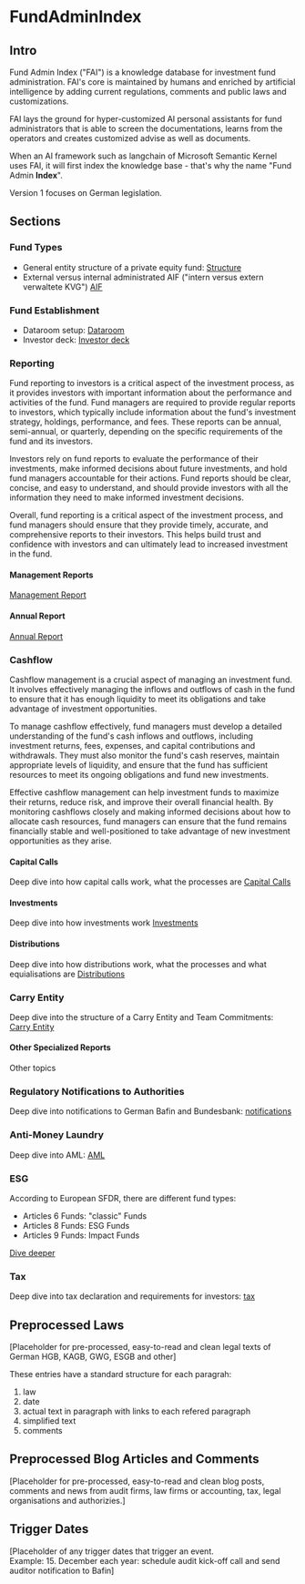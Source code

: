 # FundAdminIndex

## Intro

Fund Admin Index ("FAI") is a knowledge database for investment fund administration. FAI's core is maintained by humans and enriched by artificial intelligence by adding current regulations, comments and public laws and customizations.

FAI lays the ground for hyper-customized AI personal assistants for fund administrators that is able to screen the documentations, learns from the operators and creates customized advise as well as documents.

When an AI framework such as langchain of Microsoft Semantic Kernel uses FAI, it will first index the knowledge base - that's why the name "Fund Admin **Index**".

Version 1 focuses on German legislation.

## Sections

### Fund Types

- General entity structure of a private equity fund: [Structure](structure.md)
- External versus internal administrated AIF ("intern versus extern verwaltete KVG") [AIF](structure.md)

### Fund Establishment

- Dataroom setup: [Dataroom](structure.md)
- Investor deck: [Investor deck](structure.md)

### Reporting

Fund reporting to investors is a critical aspect of the investment process, as it provides investors with important information about the performance and activities of the fund. Fund managers are required to provide regular reports to investors, which typically include information about the fund's investment strategy, holdings, performance, and fees. These reports can be annual, semi-annual, or quarterly, depending on the specific requirements of the fund and its investors.

Investors rely on fund reports to evaluate the performance of their investments, make informed decisions about future investments, and hold fund managers accountable for their actions. Fund reports should be clear, concise, and easy to understand, and should provide investors with all the information they need to make informed investment decisions.

Overall, fund reporting is a critical aspect of the investment process, and fund managers should ensure that they provide timely, accurate, and comprehensive reports to their investors. This helps build trust and confidence with investors and can ultimately lead to increased investment in the fund.

#### Management Reports

[Management Report](management_report.md)

#### Annual Report

[Annual Report](annual_report.md)

### Cashflow

Cashflow management is a crucial aspect of managing an investment fund. It involves effectively managing the inflows and outflows of cash in the fund to ensure that it has enough liquidity to meet its obligations and take advantage of investment opportunities.

To manage cashflow effectively, fund managers must develop a detailed understanding of the fund's cash inflows and outflows, including investment returns, fees, expenses, and capital contributions and withdrawals. They must also monitor the fund's cash reserves, maintain appropriate levels of liquidity, and ensure that the fund has sufficient resources to meet its ongoing obligations and fund new investments.

Effective cashflow management can help investment funds to maximize their returns, reduce risk, and improve their overall financial health. By monitoring cashflows closely and making informed decisions about how to allocate cash resources, fund managers can ensure that the fund remains financially stable and well-positioned to take advantage of new investment opportunities as they arise.

#### Capital Calls

Deep dive into how capital calls work, what the processes are [Capital Calls](capital_calls.md)

#### Investments

Deep dive into how investments work [Investments](investments.md)

#### Distributions

Deep dive into how distributions work, what the processes and what equialisations are [Distributions](distributions.md)

### Carry Entity

Deep dive into the structure of a Carry Entity and Team Commitments: [Carry Entity](carry_entity.md)

#### Other Specialized Reports

Other topics

### Regulatory Notifications to Authorities

Deep dive into notifications to German Bafin and Bundesbank: [notifications](notifications.md)

### Anti-Money Laundry

Deep dive into AML: [AML](aml.md)

### ESG

According to European SFDR, there are different fund types:
- Articles 6 Funds: "classic" Funds
- Articles 8 Funds: ESG Funds
- Articles 9 Funds: Impact Funds

[Dive deeper](aml.md)

### Tax

Deep dive into tax declaration and requirements for investors: [tax](tax.md)

## Preprocessed Laws

[Placeholder for pre-processed, easy-to-read and clean legal texts of German HGB, KAGB, GWG, ESGB and other]

These entries have a standard structure for each paragrah:
1. law
2. date
3. actual text in paragraph with links to each refered paragraph
4. simplified text
5. comments

## Preprocessed Blog Articles and Comments

[Placeholder for pre-processed, easy-to-read and clean blog posts, comments and news from audit firms, law firms or accounting, tax, legal organisations and authorizies.]

## Trigger Dates

[Placeholder of any trigger dates that trigger an event.  
Example:
  15. December each year: schedule audit kick-off call and send auditor notification to Bafin]
